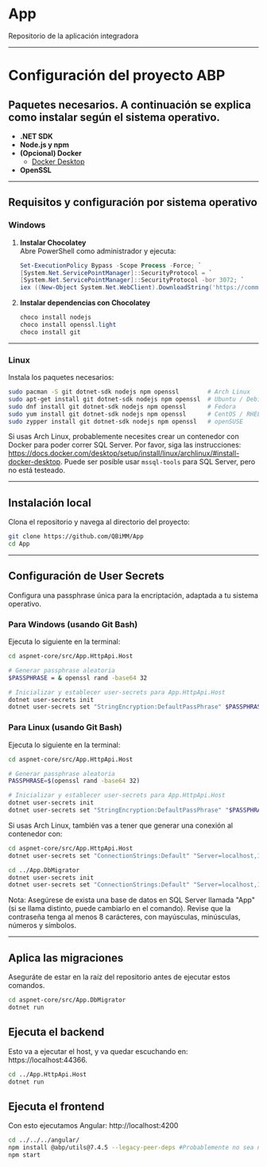# App
Repositorio de la aplicación integradora

---

# Configuración del proyecto ABP

## Paquetes necesarios. A continuación se explica como instalar según el sistema operativo.

- **.NET SDK**  
- **Node.js y npm**  
- **(Opcional) Docker**  
  - [Docker Desktop](https://www.docker.com/products/docker-desktop)
- **OpenSSL**  
---

## Requisitos y configuración por sistema operativo

### Windows

1. **Instalar Chocolatey**  
   Abre PowerShell como administrador y ejecuta:

   ```powershell
   Set-ExecutionPolicy Bypass -Scope Process -Force; `
   [System.Net.ServicePointManager]::SecurityProtocol = `
   [System.Net.ServicePointManager]::SecurityProtocol -bor 3072; `
   iex ((New-Object System.Net.WebClient).DownloadString('https://community.chocolatey.org/install.ps1'))
   ```

2. **Instalar dependencias con Chocolatey**  
   ```powershell
   choco install nodejs
   choco install openssl.light
   choco install git
   ```

---

### Linux

Instala los paquetes necesarios:

```bash
sudo pacman -S git dotnet-sdk nodejs npm openssl        # Arch Linux
sudo apt-get install git dotnet-sdk nodejs npm openssl  # Ubuntu / Debian
sudo dnf install git dotnet-sdk nodejs npm openssl      # Fedora
sudo yum install git dotnet-sdk nodejs npm openssl      # CentOS / RHEL
sudo zypper install git dotnet-sdk nodejs npm openssl   # openSUSE
```

Si usas Arch Linux, probablemente necesites crear un contenedor con Docker para poder correr SQL Server. Por favor, siga las instrucciones:
https://docs.docker.com/desktop/setup/install/linux/archlinux/#install-docker-desktop.
Puede ser posible usar ```mssql-tools``` para SQL Server, pero no está testeado.

---


## Instalación local

Clona el repositorio y navega al directorio del proyecto:

```bash
git clone https://github.com/QBiMM/App
cd App
```

---

## Configuración de User Secrets

Configura una passphrase única para la encriptación, adaptada a tu sistema operativo.

### Para Windows (usando Git Bash)

Ejecuta lo siguiente en la terminal:

```bash
cd aspnet-core/src/App.HttpApi.Host

# Generar passphrase aleatoria
$PASSPHRASE = & openssl rand -base64 32

# Inicializar y establecer user-secrets para App.HttpApi.Host
dotnet user-secrets init
dotnet user-secrets set "StringEncryption:DefaultPassPhrase" $PASSPHRASE
```

### Para Linux (usando Git Bash)

Ejecuta lo siguiente en la terminal:

```bash
cd aspnet-core/src/App.HttpApi.Host

# Generar passphrase aleatoria
PASSPHRASE=$(openssl rand -base64 32)

# Inicializar y establecer user-secrets para App.HttpApi.Host
dotnet user-secrets init
dotnet user-secrets set "StringEncryption:DefaultPassPhrase" "$PASSPHRASE"
```

Si usas Arch Linux, también vas a tener que generar una conexión al contenedor con:
```bash
cd aspnet-core/src/App.HttpApi.Host
dotnet user-secrets set "ConnectionStrings:Default" "Server=localhost,1433;Database=App;User Id=sa;Password=PassWoRDSecreta123!;TrustServerCertificate=true"

cd ../App.DbMigrator
dotnet user-secrets init
dotnet user-secrets set "ConnectionStrings:Default" "Server=localhost,1433;Database=App;User Id=sa;Password=PassWoRDSecreta123!;TrustServerCertificate=true"
```
Nota: Asegúrese de exista una base de datos en SQL Server llamada "App" (si se llama distinto, puede cambiarlo en el comando). Revise que la contraseña tenga al menos 8 carácteres, con mayúsculas, minúsculas, números y símbolos. 

---

## Aplica las migraciones
Aseguráte de estar en la raíz del repositorio antes de ejecutar estos comandos.

```bash
cd aspnet-core/src/App.DbMigrator
dotnet run
```

## Ejecuta el backend
Esto va a ejecutar el host, y va quedar escuchando en: https://localhost:44366.

```bash
cd ../App.HttpApi.Host
dotnet run
```
## Ejecuta el frontend
Con esto ejecutamos Angular: http://localhost:4200

```bash
cd ../../../angular/
npm install @abp/utils@7.4.5 --legacy-peer-deps #Probablemente no sea necesario. Si falla, ejecutar esta línea.
npm start
```
